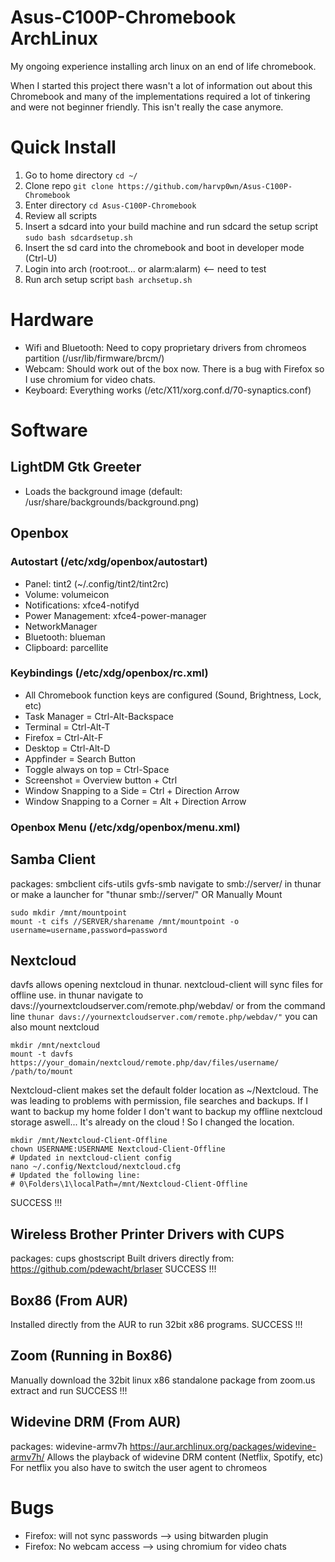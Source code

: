 # Asus-C100P-Chromebook ArchLinux
My ongoing experience installing arch linux on an end of life chromebook.

When I started this project there wasn't a lot of information out about this Chromebook and many of the implementations required a lot of tinkering and were not beginner friendly. This isn't really the case anymore.

# Quick Install
1. Go to home directory `cd ~/`
2. Clone repo `git clone https://github.com/harvp0wn/Asus-C100P-Chromebook`
3. Enter directory `cd Asus-C100P-Chromebook`
4. Review all scripts
5. Insert a sdcard into your build machine and run sdcard the setup script `sudo bash sdcardsetup.sh`
6. Insert the sd card into the chromebook and boot in developer mode (Ctrl-U)
7. Login into arch (root:root... or alarm:alarm) <-- need to test
8. Run arch setup script `bash archsetup.sh`

# Hardware
- Wifi and Bluetooth: Need to copy proprietary drivers from chromeos partition (/usr/lib/firmware/brcm/)
- Webcam: Should work out of the box now. There is a bug with Firefox so I use chromium for video chats.
- Keyboard: Everything works (/etc/X11/xorg.conf.d/70-synaptics.conf)

# Software
## LightDM Gtk Greeter
- Loads the background image (default: /usr/share/backgrounds/background.png)

## Openbox
### Autostart (/etc/xdg/openbox/autostart)
- Panel: tint2 (~/.config/tint2/tint2rc)
- Volume: volumeicon
- Notifications: xfce4-notifyd 
- Power Management: xfce4-power-manager
- NetworkManager
- Bluetooth: blueman
- Clipboard: parcellite

### Keybindings (/etc/xdg/openbox/rc.xml)
- All Chromebook function keys are configured (Sound, Brightness, Lock, etc)
- Task Manager = Ctrl-Alt-Backspace
- Terminal = Ctrl-Alt-T
- Firefox = Ctrl-Alt-F
- Desktop = Ctrl-Alt-D
- Appfinder = Search Button
- Toggle always on top = Ctrl-Space
- Screenshot = Overview button + Ctrl
- Window Snapping to a Side = Ctrl + Direction Arrow
- Window Snapping to a Corner = Alt + Direction Arrow
### Openbox Menu (/etc/xdg/openbox/menu.xml)

## Samba Client

packages: smbclient cifs-utils gvfs-smb
navigate to smb://server/ in thunar or make a launcher for "thunar smb://server/"
OR Manually Mount
```
sudo mkdir /mnt/mountpoint
mount -t cifs //SERVER/sharename /mnt/mountpoint -o username=username,password=password
```

## Nextcloud

davfs allows opening nextcloud in thunar. nextcloud-client will sync files for offline use.
in thunar navigate to davs://yournextcloudserver.com/remote.php/webdav/ or from the command line
`thunar davs://yournextcloudserver.com/remote.php/webdav/"`
you can also mount nextcloud
```
mkdir /mnt/nextcloud
mount -t davfs https://your_domain/nextcloud/remote.php/dav/files/username/ /path/to/mount
```
Nextcloud-client makes set the default folder location as ~/Nextcloud. The was leading to problems with permission, file searches and backups. If I want to backup my home folder I don't want to backup my offline nextcloud storage aswell... It's already on the cloud ! So I changed the location.
```
mkdir /mnt/Nextcloud-Client-Offline
chown USERNAME:USERNAME Nextcloud-Client-Offline
# Updated in nextcloud-client config
nano ~/.config/Nextcloud/nextcloud.cfg
# Updated the following line:
# 0\Folders\1\localPath=/mnt/Nextcloud-Client-Offline
```
SUCCESS !!!

## Wireless Brother Printer Drivers with CUPS

packages: cups ghostscript
Built drivers directly from:
https://github.com/pdewacht/brlaser
SUCCESS !!!

## Box86 (From AUR)

Installed directly from the AUR to run 32bit x86 programs. 
SUCCESS !!!

## Zoom (Running in Box86)
Manually download the 32bit linux x86 standalone package from zoom.us
extract and run
SUCCESS !!!

## Widevine DRM (From AUR)

packages: widevine-armv7h
https://aur.archlinux.org/packages/widevine-armv7h/
Allows the playback of widevine DRM content (Netflix, Spotify, etc)
For netflix you also have to switch the user agent to chromeos

# Bugs
- Firefox: will not sync passwords --> using bitwarden plugin
- Firefox: No webcam access --> using chromium for video chats
